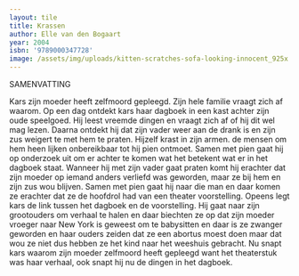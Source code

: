 ```yaml
---
layout: tile
title: Krassen
author: Elle van den Bogaart
year: 2004
isbn: '9789000347728'
image: /assets/img/uploads/kitten-scratches-sofa-looking-innocent_925x.jpg
---
```

SAMENVATTING  

Kars zijn moeder heeft zelfmoord gepleegd. Zijn hele familie vraagt zich af waarom. Op een dag ontdekt kars haar dagboek in een kast achter zijn oude speelgoed. Hij leest vreemde dingen en vraagt zich af of hij dit wel mag lezen. Daarna ontdekt hij dat zijn vader weer aan de drank is en zijn zus weigert te met hem te praten. Hijzelf krast in zijn armen. de mensen om hem heen lijken onbereikbaar tot hij pien ontmoet. Samen met pien gaat hij op onderzoek uit om er achter te komen wat het betekent wat er in het dagboek staat. Wanneer hij met zijn vader gaat praten komt hij erachter dat zijn moeder op iemand anders verliefd was geworden, maar ze bij hem en zijn zus wou blijven. Samen met pien gaat hij naar die man en daar komen ze erachter dat ze de hoofdrol had van een theater voorstelling. Opeens legt kars de link tussen het dagboek en de voorstelling. Hij gaat naar zijn grootouders om verhaal te halen en daar biechten ze op dat zijn moeder vroeger naar New York is geweest om te babysitten en daar is ze zwanger geworden en haar ouders zeiden dat ze een abortus moest doen maar dat wou ze niet dus hebben ze het kind naar het weeshuis gebracht. Nu snapt kars waarom zijn moeder zelfmoord heeft gepleegd want het theaterstuk was haar verhaal, ook snapt hij nu de dingen in het dagboek.
